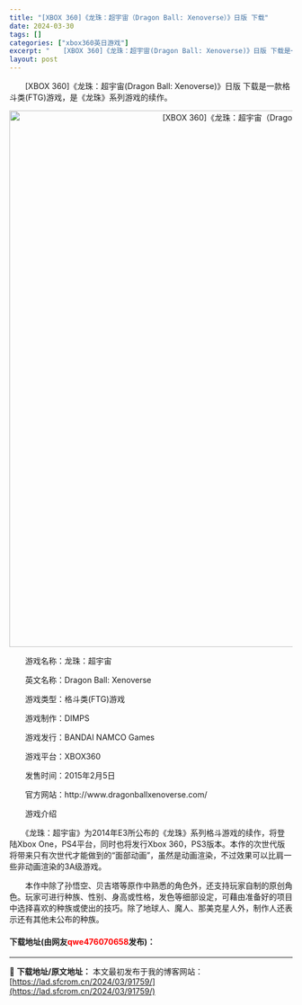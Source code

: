 ```yaml
---
title: "[XBOX 360]《龙珠：超宇宙（Dragon Ball: Xenoverse）》日版 下载"
date: 2024-03-30
tags: []
categories: ["xbox360英日游戏"]
excerpt: "　　[XBOX 360]《龙珠：超宇宙(Dragon Ball: Xenoverse)》日版 下载是一款格斗类(FTG)游戏，是《龙珠》系列游戏的续作。 　　游戏名称：龙珠：超宇宙 　　英文名称：Dragon Ball: Xenoverse 　　游戏类型：格斗类(FTG)游戏 　　游戏制作：DIMP&hellip;"
layout: post
---
```


 <p>　　[XBOX 360]《龙珠：超宇宙(Dragon Ball: Xenoverse)》日版 下载是一款格斗类(FTG)游戏，是《龙珠》系列游戏的续作。</p> <p align="center"><img align="" border="0" src="https://lad.sfcrom.cn/wp-content/uploads/2024/03/20240330_6607d73db5591.webp" width="955" alt="[XBOX 360]《龙珠：超宇宙（Dragon Ball: Xenoverse）》日版 下载" /></p> <p>　　游戏名称：龙珠：超宇宙</p> <p>　　英文名称：Dragon Ball: Xenoverse</p> <p>　　游戏类型：格斗类(FTG)游戏</p> <p>　　游戏制作：DIMPS</p> <p>　　游戏发行：BANDAI NAMCO Games</p> <p>　　游戏平台：XBOX360</p> <p>　　发售时间：2015年2月5日</p> <p>　　官方网站：http://www.dragonballxenoverse.com/</p> <p>　　游戏介绍</p> <p>　　《龙珠：超宇宙》为2014年E3所公布的《龙珠》系列格斗游戏的续作，将登陆Xbox One，PS4平台，同时也将发行Xbox 360，PS3版本。本作的次世代版将带来只有次世代才能做到的&ldquo;面部动画&rdquo;，虽然是动画渲染，不过效果可以比肩一些非动画渲染的3A级游戏。</p> <p>　　本作中除了孙悟空、贝吉塔等原作中熟悉的角色外，还支持玩家自制的原创角色。玩家可进行种族、性别、身高或性格，发色等细部设定，可藉由准备好的项目中选择喜欢的种族或使出的技巧。除了地球人、魔人、那美克星人外，制作人还表示还有其他未公布的种族。</p> <p><h4>下载地址(由网友<font color="red">qwe476070658</font>发布)：</h4></p> 

---
📖 **下载地址/原文地址：** 本文最初发布于我的博客网站：[https://lad.sfcrom.cn/2024/03/91759/](https://lad.sfcrom.cn/2024/03/91759/)
